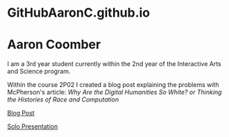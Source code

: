 # GitHubAaronC.github.io
# Aaron Coomber

I am a 3rd year student currently within the 2nd year of the Interactive Arts and Science program.  

Within the course 2P02 I created a blog post explaining the problems with McPherson's article: 
<i>Why Are the Digital Humanities So White? or Thinking the Histories of Race and Computation</i>

[Blog Post](publish_blog_post.md)

[Solo Presentation](reveal_working/presentation.html)
